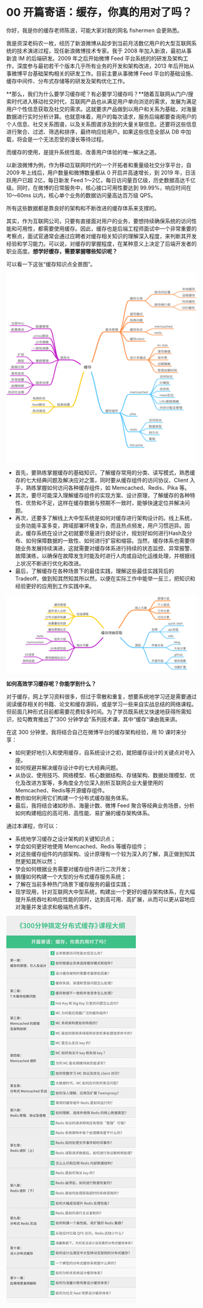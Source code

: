 00 开篇寄语：缓存，你真的用对了吗？
===================

你好，我是你的缓存老师陈波，可能大家对我的网名 fishermen 会更熟悉。

我是资深老码农一枚，经历了新浪微博从起步到当前月活数亿用户的大型互联网系统的技术演进过程，现任新浪微博技术专家。我于 2008 年加入新浪，最初从事新浪 IM 的后端研发。2009 年之后开始微博 Feed 平台系统的的研发及架构工作，深度参与最初若干个版本几乎所有业务的开发和架构改进，2013 年后开始从事微博平台基础架构相关的研发工作。目前主要从事微博 Feed 平台的基础设施、缓存中间件、分布式存储等的研发及架构优化工作。

**那么，我们为什么要学习缓存呢？有必要学习缓存吗？**随着互联网从门户/搜索时代进入移动社交时代，互联网产品也从满足用户单向浏览的需求，发展为满足用户个性信息获取及社交的需求。这就要求产品做到以用户和关系为基础，对海量数据进行实时分析计算。也就意味着，用户的每次请求，服务后端都要查询用户的个人信息、社交关系图谱，以及关系图谱涉及到的大量关联信息。还要将这些信息进行聚合、过滤、筛选和排序，最终响应给用户。如果这些信息全部从 DB 中加载，将会是一个无法忍受的漫长等待过程。

而缓存的使用，是提升系统性能、改善用户体验的唯一解决之道。

以新浪微博为例，作为移动互联网时代的一个开拓者和重量级社交分享平台，自 2009 年上线后，用户数量和微博数量都从 0 开启并高速增长，到 2019 年，日活跃用户已超 2亿，每日新发 Feed 1～2亿，每日访问量百亿级，历史数据高达千亿级。同时，在微博的日常服务中，核心接口可用性要达到 99.99%，响应时间在 10～60ms 以内，核心单个业务的数据访问量高达百万级 QPS。

所有这些数据都是靠良好的架构和不断改进的缓存体系来支撑的。

其实，作为互联网公司，只要有直接面对用户的业务，要想持续确保系统的访问性能和可用性，都需要使用缓存。因此，缓存也是后端工程师面试中一个非常重要的考察点，面试官通常会通过应聘者对缓存相关知识的理解深入程度，来判断其开发经验和学习能力。可以说，对缓存的掌握程度，在某种意义上决定了后端开发者的职业高度。**想学好缓存，需要掌握哪些知识呢？**

可以看一下这张“缓存知识点全景图”。

![img](assets/CgoB5l14vN2AdfGUAAg_s9BHRkU420.png)

* 首先，要熟练掌握缓存的基础知识，了解缓存常用的分类、读写模式，熟悉缓存的七大经典问题及解决应对之策，同时要从缓存组件的访问协议、Client 入手，熟练掌握如何访问各种缓存组件，如 Memcached、Redis、Pika 等。
* 其次，要尽可能深入理解缓存组件的实现方案、设计原理，了解缓存的各种特性、优势和不足，这样在缓存数据与预期不一致时，能够快速定位并解决问题。
* 再次，还要多了解线上大中型系统是如何对缓存进行架构设计的。线上系统，业务功能丰富多变，跨域部署环境复杂，而且热点频发，用户习惯迥异。因此，缓存系统在设计之初就要尽量进行良好设计，规划好如何进行Hash及分布、如何保障数据的一致性、如何进行扩容和缩容。当然，缓存体系也需要伴随业务发展持续演进，这就需要对缓存体系进行持续的状态监控、异常报警、故障演练，以确保在故障发生时能及时进行人肉或自动化运维处理，并根据线上状况不断进行优化和改进。
* 最后，了解缓存在各种场景下的最佳实践，理解这些最佳实践背后的 Tradeoff，做到知其然知其所以然，以便在实际工作中能举一反三，把知识和经验更好的应用到工作实践中来。

![img](assets/CgotOV14vN2AJTWsAAVC5Nck7MY956.png)

**如何高效学习缓存呢？你能学到什么？**

对于缓存，网上学习资料很多，但过于零散和重复，想要系统地学习还是需要通过阅读缓存相关的书籍、论文和缓存源码，或是学习一些来自实战总结的网络课程。但前面几种形式目前都需要花费较多时间。为了学员既系统又快速地获得所需知识，拉勾教育推出了“300 分钟学会”系列技术课，其中“缓存“课由我来讲。

在这 300 分钟里，我将结合自己在微博平台的缓存架构经验，用 10 课时来分享：

* 如何更好地引入和使用缓存，自系统设计之初，就把缓存设计的关键点对号入座。
* 如何规避并解决缓存设计中的七大经典问题。
* 从协议、使用技巧、网络模型、核心数据结构、存储架构、数据处理模型、优化及改进方案等，多角度全方位深入剖析互联网企业大量使用的Memcached、Redis等开源缓存组件。
* 教你如何利用它们构建一个分布式缓存服务体系。
* 最后，我将结合诸如秒杀、海量计数、微博 Feed 聚合等经典业务场景，分析如何构建相应的高可用、高性能、易扩展的缓存架构体系。

通过本课程，你可以：

* 系统地学习缓存之设计架构的关键知识点；
* 学会如何更好地使用 Memcached、Redis 等缓存组件；
* 对这些缓存组件的内部架构、设计原理有一个较为深入的了解，真正做到知其然更知其所以然；
* 学会如何根据业务需要对缓存组件进行二次开发；
* 搞懂如何构建一个大型的分布式缓存服务系统；
* 了解在当前多种热门场景下缓存服务的最佳实践；
* 现学现用，针对互联网大中型系统，构建出一个更好的缓存架构体系，在大幅提升系统吞吐和响应性能的同时，达到高可用、高扩展，从而可以更从容地应对海量并发请求和极端热点事件。

![img](assets/Cgq2xl4cJq-AIfCTAAMTF_-6GIc754.jpg)
